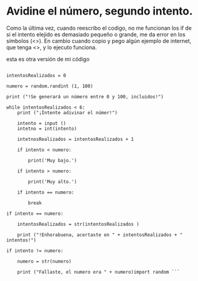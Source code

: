 # Avidine el número, segundo intento. 


Como la última vez, cuando reescribo el codigo, no me funcionan los if de si el intento elejido es demasiado pequeño o grande, me da error en los símbolos (<>). En cambio cuando copio y pego algún ejemplo de internet, que tenga <>, y lo ejecuto funciona. 

esta es otra versión de mi código 


``` import random 

intentosRealizados = 0

numero = random.randint (1, 100)

print ("!Se generará un número entre 0 y 100, incluidos!")

while intentosRealizados < 6:
    print ("¡Intente adivinar el númer!")

    intento = input ()
    intetno = int(intento)

    intetnosRealizados = intentosRealizados + 1

    if intento < numero:

        print('Muy bajo.') 

    if intento > numero:

        print('Muy alto.')

    if intento == numero:

        break

if intento == numero: 
    
    intentosRealizados = str(intentosRealizados )

    print ("!Enhorabuena, acertaste en " + intentosRealizados + " intentos!")

if intento != numero: 

    numero = str(numero)

    print ("Fallaste, el numero era " + numero)import random ```

